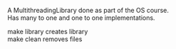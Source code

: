 A MultithreadingLibrary done as part of the OS course. <br>
Has many to one and one to one implementations.

make library creates library <br>
make clean removes files
